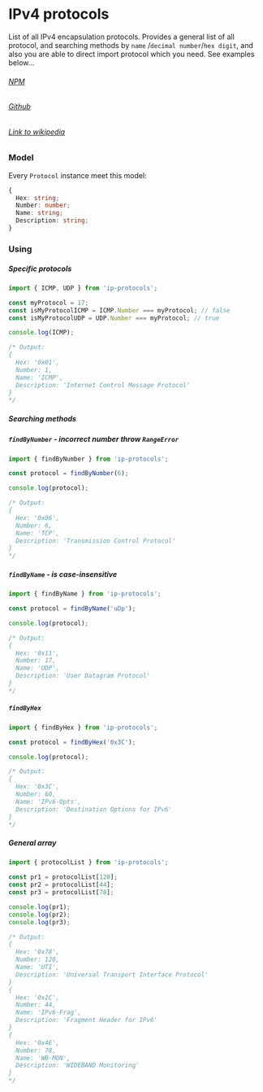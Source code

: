 # IPv4 protocols

List of all IPv4 encapsulation protocols. Provides a general list of all protocol, and searching methods by `name`
/`decimal number`/`hex digit`, and also you are able to direct import protocol which you need. See examples below...

###### [NPM](https://www.npmjs.com/package/ip-protocols)

###### [Github](https://github.com/Mauzzz0/ip-protocols)

###### [Link to wikipedia](https://en.wikipedia.org/wiki/List_of_IP_protocol_numbers)

### Model

Every `Protocol` instance meet this model:

```typescript
{
  Hex: string;
  Number: number;
  Name: string;
  Description: string;
}
```

### Using

##### Specific protocols

```typescript
import { ICMP, UDP } from 'ip-protocols';

const myProtocol = 17;
const isMyProtocolICMP = ICMP.Number === myProtocol; // false
const isMyProtocolUDP = UDP.Number === myProtocol; // true

console.log(ICMP);

/* Output:
{
  Hex: '0x01',
  Number: 1,
  Name: 'ICMP',
  Description: 'Internet Control Message Protocol'
}
*/
```

##### Searching methods

##### `findByNumber` - incorrect number throw `RangeError`

```typescript
import { findByNumber } from 'ip-protocols';

const protocol = findByNumber(6);

console.log(protocol);

/* Output:
{
  Hex: '0x06',
  Number: 6,
  Name: 'TCP',
  Description: 'Transmission Control Protocol'
}
*/
```

##### `findByName` - is case-insensitive

```typescript
import { findByName } from 'ip-protocols';

const protocol = findByName('uDp');

console.log(protocol);

/* Output:
{
  Hex: '0x11',
  Number: 17,
  Name: 'UDP',
  Description: 'User Datagram Protocol'
}
*/
```

##### `findByHex`

```typescript
import { findByHex } from 'ip-protocols';

const protocol = findByHex('0x3C');

console.log(protocol);

/* Output:
{
  Hex: '0x3C',
  Number: 60,
  Name: 'IPv6-Opts',
  Description: 'Destination Options for IPv6'
}
*/
```

##### General array

```typescript
import { protocolList } from 'ip-protocols';

const pr1 = protocolList[120];
const pr2 = protocolList[44];
const pr3 = protocolList[78];

console.log(pr1);
console.log(pr2);
console.log(pr3);

/* Output:
{
  Hex: '0x78',
  Number: 120,
  Name: 'UTI',
  Description: 'Universal Transport Interface Protocol'
}
{
  Hex: '0x2C',
  Number: 44,
  Name: 'IPv6-Frag',
  Description: 'Fragment Header for IPv6'
}
{
  Hex: '0x4E',
  Number: 78,
  Name: 'WB-MON',
  Description: 'WIDEBAND Monitoring'
}
*/
```
